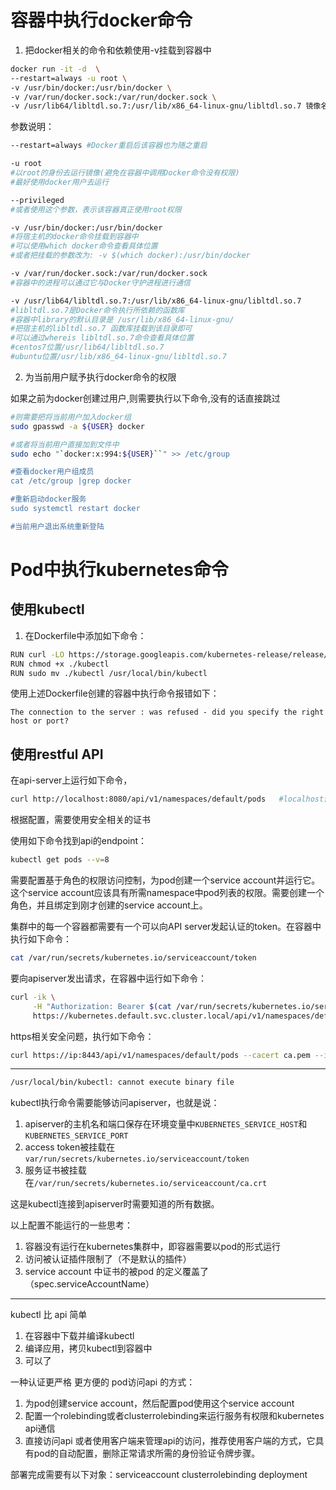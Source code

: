 # 容器中执行docker命令
1. 把docker相关的命令和依赖使用-v挂载到容器中

```bash
docker run -it -d  \
--restart=always -u root \
-v /usr/bin/docker:/usr/bin/docker \
-v /var/run/docker.sock:/var/run/docker.sock \
-v /usr/lib64/libltdl.so.7:/usr/lib/x86_64-linux-gnu/libltdl.so.7 镜像名称
```

参数说明：
```bash
--restart=always #Docker重启后该容器也为随之重启

-u root
#以root的身份去运行镜像(避免在容器中调用Docker命令没有权限)
#最好使用docker用户去运行

--privileged
#或者使用这个参数，表示该容器真正使用root权限

-v /usr/bin/docker:/usr/bin/docker
#将宿主机的docker命令挂载到容器中
#可以使用which docker命令查看具体位置
#或者把挂载的参数改为: -v $(which docker):/usr/bin/docker

-v /var/run/docker.sock:/var/run/docker.sock
#容器中的进程可以通过它与Docker守护进程进行通信

-v /usr/lib64/libltdl.so.7:/usr/lib/x86_64-linux-gnu/libltdl.so.7
#libltdl.so.7是Docker命令执行所依赖的函数库
#容器中library的默认目录是 /usr/lib/x86_64-linux-gnu/
#把宿主机的libltdl.so.7 函数库挂载到该目录即可
#可以通过whereis libltdl.so.7命令查看具体位置
#centos7位置/usr/lib64/libltdl.so.7
#ubuntu位置/usr/lib/x86_64-linux-gnu/libltdl.so.7
```

2. 为当前用户赋予执行docker命令的权限

如果之前为docker创建过用户,则需要执行以下命令,没有的话直接跳过

```bash
#则需要把将当前用户加入docker组
sudo gpasswd -a ${USER} docker

#或者将当前用户直接加到文件中
sudo echo "`docker:x:994:${USER}``" >> /etc/group

#查看docker用户组成员
cat /etc/group |grep docker

#重新启动docker服务
sudo systemctl restart docker

#当前用户退出系统重新登陆
```
# Pod中执行kubernetes命令
## 使用kubectl
1. 在Dockerfile中添加如下命令：

```bash
RUN curl -LO https://storage.googleapis.com/kubernetes-release/release/$(curl -s https://storage.googleapis.com/kubernetes-release/release/stable.txt)/bin/linux/amd64/kubectl
RUN chmod +x ./kubectl
RUN sudo mv ./kubectl /usr/local/bin/kubectl
```

使用上述Dockerfile创建的容器中执行命令报错如下：
```
The connection to the server : was refused - did you specify the right host or port?
```

## 使用restful API
在api-server上运行如下命令，
```bash
curl http://localhost:8080/api/v1/namespaces/default/pods   #localhost修改为IP或DNS
```
根据配置，需要使用安全相关的证书

使用如下命令找到api的endpoint：
```bash
kubectl get pods --v=8
```

需要配置基于角色的权限访问控制，为pod创建一个service account并运行它。这个service account应该具有所需namespace中pod列表的权限。需要创建一个角色，并且绑定到刚才创建的service account上。

集群中的每一个容器都需要有一个可以向API server发起认证的token。在容器中执行如下命令：
```bash
cat /var/run/secrets/kubernetes.io/serviceaccount/token
```

要向apiserver发出请求，在容器中运行如下命令：
```bash
curl -ik \
     -H "Authorization: Bearer $(cat /var/run/secrets/kubernetes.io/serviceaccount/token)" \
     https://kubernetes.default.svc.cluster.local/api/v1/namespaces/default/pods
```

https相关安全问题，执行如下命令：
```bash
curl https://ip:8443/api/v1/namespaces/default/pods --cacert ca.pem --insecure --key client-key.pem --cert client.pem
```
----
```bash
/usr/local/bin/kubectl: cannot execute binary file
```

kubectl执行命令需要能够访问apiserver，也就是说：
1. apiserver的主机名和端口保存在环境变量中`KUBERNETES_SERVICE_HOST`和`KUBERNETES_SERVICE_PORT`
2. access token被挂载在`var/run/secrets/kubernetes.io/serviceaccount/token`
3. 服务证书被挂载在`/var/run/secrets/kubernetes.io/serviceaccount/ca.crt`

这是kubectl连接到apiserver时需要知道的所有数据。


以上配置不能运行的一些思考：
1. 容器没有运行在kubernetes集群中，即容器需要以pod的形式运行
2. 访问被认证插件限制了（不是默认的插件）
3. service account 中证书的被pod 的定义覆盖了（spec.serviceAccountName）


---
kubectl 比 api 简单
1. 在容器中下载并编译kubectl
2. 编译应用，拷贝kubectl到容器中
3. 可以了

一种认证更严格 更方便的 pod访问api 的方式：
1. 为pod创建service account，然后配置pod使用这个service account
2. 配置一个rolebinding或者clusterrolebinding来运行服务有权限和kubernetes api通信
3. 直接访问api 或者使用客户端来管理api的访问，推荐使用客户端的方式，它具有pod的自动配置，删除正常请求所需的身份验证令牌步骤。

部署完成需要有以下对象：serviceaccount clusterrolebinding deployment
